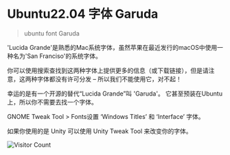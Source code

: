 # Ubuntu22.04 字体 Garuda
> ubuntu font Garuda

'Lucida Grande'是熟悉的Mac系统字体，虽然苹果在最近发行的macOS中使用一种名为'San Franciso'的系统字体。

你可以使用搜索查找到这两种字体上提供更多的信息（或下载链接），但是请注意，这两种字体都没有许可分发 – 所以我们不能使用它，对不起！

幸运的是有一个开源的替代“Lucida Grande”叫 'Garuda'。 它甚至预装在Ubuntu上，所以你不需要去找一个字体。

GNOME Tweak Tool > Fonts设置 ‘Windows Titles’ 和 ‘Interface’ 字体。

如果你使用的是 Unity 可以使用 Unity Tweak Tool 来改变你的字体。

![Visitor Count](https://profile-counter.glitch.me/brotherbigbao/count.svg)